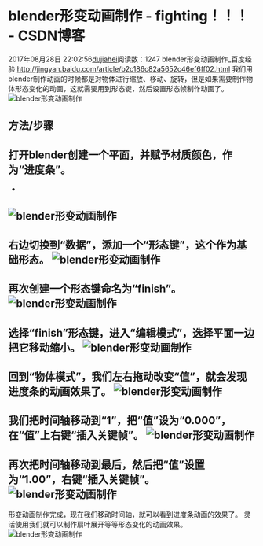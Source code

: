 # blender形变动画制作 - fighting！！！ - CSDN博客
2017年08月28日 22:02:56[dujiahei](https://me.csdn.net/dujiahei)阅读数：1247
blender形变动画制作_百度经验 http://jingyan.baidu.com/article/b2c186c82a5652c46ef6ff02.html
我们用blender制作动画的时候都是对物体进行缩放、移动、旋转，但是如果需要制作物体形态变化的动画，这就需要用到形态键，然后设置形态帧制作动画了。
![blender形变动画制作](http://e.hiphotos.baidu.com/exp/w=500/sign=19603ebc72899e51788e3a1472a6d990/b151f8198618367af62e929c27738bd4b21ce5c8.jpg)
## 方法/步骤
## 打开blender创建一个平面，并赋予材质颜色，作为“进度条”。
- 
![blender形变动画制作](http://c.hiphotos.baidu.com/exp/w=500/sign=c5e6f1d54f2309f7e76fad12420f0c39/11385343fbf2b21119bf610fc38065380dd78eda.jpg)
- 
右边切换到“**数据**”，添加一个“**形态键**”，这个作为基础形态。
![blender形变动画制作](http://b.hiphotos.baidu.com/exp/w=500/sign=e7b3fd5fb0389b5038ffe052b534e5f1/cdbf6c81800a19d86d5c63443afa828ba61e4610.jpg)
- 
再次创建一个形态键命名为“**finish**”。
![blender形变动画制作](http://b.hiphotos.baidu.com/exp/w=500/sign=7c18657133f33a879e6d001af65d1018/2e2eb9389b504fc27c435644ecdde71190ef6d57.jpg)
- 
选择“**finish**”形态键，进入“**编辑模式**”，选择平面一边把它移动缩小。
![blender形变动画制作](http://e.hiphotos.baidu.com/exp/w=500/sign=3cd62347a6c379317d688629dbc5b784/4d086e061d950a7b462eaf8503d162d9f2d3c95c.jpg)
- 
回到“**物体模式**”，我们左右拖动改变“**值**”，就会发现进度条的动画效果了。
![blender形变动画制作](http://e.hiphotos.baidu.com/exp/w=500/sign=fe30d982deca7bcb7d7bc72f8e086b3f/cb8065380cd791231be37435a4345982b2b78074.jpg)
- 
我们把时间轴移动到“1”，把“**值**”设为“**0.000**”，在“**值**”上右键“**插入关键帧**”。
![blender形变动画制作](http://c.hiphotos.baidu.com/exp/w=500/sign=ccd1024e8e94a4c20a23e72b3ef51bac/79f0f736afc37931100c6568e2c4b74543a9110e.jpg)
- 
再次把时间轴移动到最后，然后把“**值**”设置为“**1.00**”，右键“**插入关键帧**”。
![blender形变动画制作](http://f.hiphotos.baidu.com/exp/w=500/sign=2cd1f0e650ee3d6d22c687cb73176d41/37d3d539b6003af3476b3f213c2ac65c1138b69a.jpg)
- 
形变动画制作完成，现在我们移动时间轴，就可以看到进度条动画的效果了。
灵活使用我们就可以制作扇叶展开等等形态变化的动画效果。
![blender形变动画制作](http://c.hiphotos.baidu.com/exp/w=500/sign=78aab24905d79123e0e094749d355917/fcfaaf51f3deb48f3e7e439ff91f3a292df57858.jpg)

